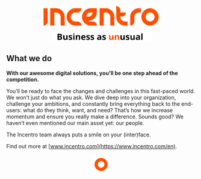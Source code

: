 <p align="center"><img src="../img/logo-orange.svg" title="Incentro" height="52px"></p>
<p align="center">
<picture>
 <source media="(prefers-color-scheme: dark)" srcset="../img/incentro-slogan-dt.svg">
<img src="../img/incentro-slogan-lt.svg" title="Business as unusual" height="26px">
</picture>
</p>

## What we do

**With our awesome digital solutions, you’ll be one step ahead of the competition.**

You’ll be ready to face the changes and challenges in this fast-paced world. We won’t just do what you ask. We dive deep into your organization, challenge your ambitions, and constantly bring everything back to the end-users: what do they think, want, and need? That’s how we increase momentum and ensure you really make a difference. Sounds good? We haven’t even mentioned our main asset yet: our people.

The Incentro team always puts a smile on your (inter)face.

Find out more at [www.incentro.com](https://www.incentro.com/en).

<p align="center"><img src="../img/circle-orange.svg" title="Incentro" height="52px"></p>
